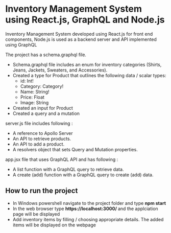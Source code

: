 # Inventory Management System using React.js, GraphQL and Node.js

Inventory Management System developed using React.js for front end components, Node.js is used as a backend server and API implemented using GraphQL

The project has a schema.graphql file. 
* Schema.graphql file includes an enum for inventory categories (Shirts, Jeans, Jackets, Sweaters, and Accessories).
*	Created a type for Product that outlines the following data / scalar types:
    * id: Int!
    * Category: Category!
    * Name: String!
    * Price: Float
    * Image: String
* Created an input for Product
*	Created a query and a mutation

server.js file includes following :
*	A reference to Apollo Server
*	An API to retrieve products.
*	An API to add a product.
*	A resolvers object that sets Query and Mutation properties.

app.jsx file that uses GraphQL API and has following :
*	A list function with a GraphQL query to retrieve data.
*	A create (add) function with a GraphQL query to create (add) data.


## How to run the project

   * In Windows powershell navigate to the project folder and type <b> npm start </b>
   * In the web browser type <b> https://localhost:3000/ </b> and the applciation page will be displayed
   * Add inventory items by filling / choosing appropriate details. The added items will be displayed on the webpage
 

 
